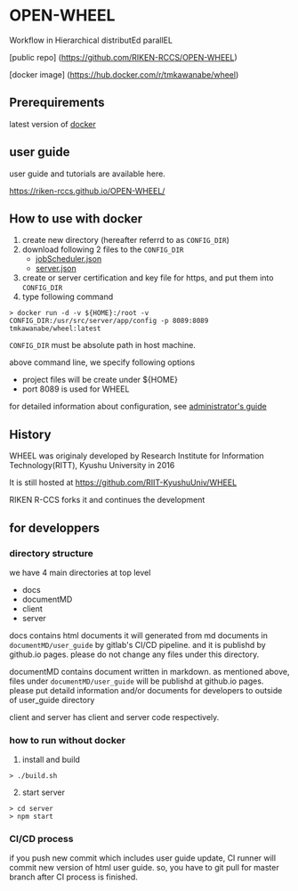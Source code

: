 # OPEN-WHEEL
Workflow in Hierarchical distributEd parallEL

[public repo] (https://github.com/RIKEN-RCCS/OPEN-WHEEL)

[docker image] (https://hub.docker.com/r/tmkawanabe/wheel)

## Prerequirements
latest version of [docker](https://www.docker.com/)

## user guide
user guide and tutorials are available here.

https://riken-rccs.github.io/OPEN-WHEEL/

## How to use with docker
1. create new directory (hereafter referrd to as `CONFIG_DIR`)
2. download following 2 files to the `CONFIG_DIR`
    - [jobScheduler.json](https://raw.githubusercontent.com/RIKEN-RCCS/OPEN-WHEEL/master/server/app/config/jobScheduler.json)
    - [server.json](https://raw.githubusercontent.com/RIKEN-RCCS/OPEN-WHEEL/master/server/app/config/server.json)
3. create or server certification and key file for https, and put them into `CONFIG_DIR`
4. type following command

```
> docker run -d -v ${HOME}:/root -v CONFIG_DIR:/usr/src/server/app/config -p 8089:8089 tmkawanabe/wheel:latest
```

`CONFIG_DIR` must be absolute path in host machine.

above command line, we specify following options

- project files will be create under ${HOME}
- port 8089 is used for WHEEL

for detailed information about configuration, see [administrator's guide](./documentMD/AdminGuide.md)

## History
WHEEL was originaly developed by Research Institute for Information Technology(RITT), Kyushu University in 2016

It is still hosted at https://github.com/RIIT-KyushuUniv/WHEEL

RIKEN R-CCS forks it and continues the development


## for developpers
### directory structure
we have 4 main directories at top level

- docs
- documentMD
- client
- server

docs contains html documents it will generated from md documents in `documentMD/user_guide` by gitlab's CI/CD pipeline.
and it is publishd by github.io pages. please do not change any files under this directory.

documentMD contains document written in markdown. as mentioned above, files under `documentMD/user_guide`
will be publishd at github.io pages. please put detaild information and/or documents for developers
to outside of user\_guide directory

client and server has client and server code respectively.

### how to run without docker
1. install and build
```
> ./build.sh
```
2. start server
```
> cd server
> npm start
```

### CI/CD process
if you push new commit which includes user guide update,
CI runner will commit new version of html user guide.
so, you have to git pull for master branch after CI process is finished.
